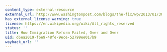 ```yaml
---
content_type: external-resource
external_url: http://www.washingtonpost.com/blogs/the-fix/wp/2013/01/30/how-immigration-reform-failed-over-and-over/
has_external_license_warning: true
license: https://en.wikipedia.org/wiki/All_rights_reserved
status: ''
title: How Immigration Reform Failed, Over and Over
uid: d6ea2019-f6e9-48fe-9ece-52799ee017b9
wayback_url: ''
---
```

